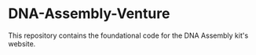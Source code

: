 # DNA-Assembly-Venture
This repository contains the foundational code for the DNA Assembly kit's website.
